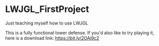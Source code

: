 # LWJGL_FirstProject
Just teaching myself how to use LWJGL

This is a fully functional tower defense. If you'd also like to try playing it, here is a download link: https://bit.ly/2OAj9c2
